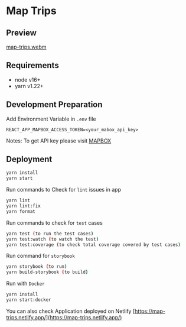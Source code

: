 # Map Trips

## Preview
[map-trips.webm](https://user-images.githubusercontent.com/37063887/194312929-492cc58b-134a-4408-ba89-83742636c73d.webm)


## Requirements
- node v16+
- yarn v1.22+

## Development Preparation

Add Environment Variable in `.env` file
```
REACT_APP_MAPBOX_ACCESS_TOKEN=<your_mabox_api_key>
```
Notes: To get API key please visit [MAPBOX](https://account.mapbox.com/access-tokens/)

## Deployment

```sh
yarn install
yarn start
```

Run commands to Check for `lint` issues in app
```sh
yarn lint
yarn lint:fix
yarn format
```

Run commands to check for `test` cases
```sh
yarn test (to run the test cases)
yarn test:watch (to watch the test)
yarn test:coverage (to check total coverage covered by test cases)
```

Run command for `storybook`
```sh
yarn storybook (to run)
yarn build-storybook (to build)
```

Run with `Docker`
```sh
yarn install
yarn start:docker
```

You can also check Application deployed on Netlify
[https://map-trips.netlify.app/](https://map-trips.netlify.app/)
